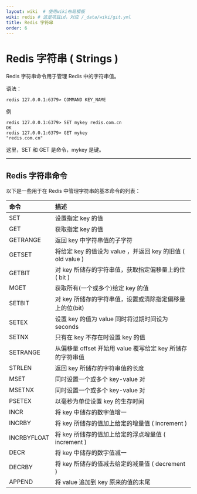 ```yaml
---
layout: wiki  # 使用wiki布局模板
wiki: redis # 这是项目id，对应 /_data/wiki/git.yml
title: Redis 字符串
order: 6
---
```


# Redis 字符串 ( Strings )

Redis 字符串命令用于管理 Redis 中的字符串值。

语法：

```
redis 127.0.0.1:6379> COMMAND KEY_NAME
```

例

```
redis 127.0.0.1:6379> SET mykey redis.com.cn  
OK   
redis 127.0.0.1:6379> GET mykey   
"redis.com.cn"  
```

这里，SET 和 GET 是命令，mykey 是键。

------



## Redis 字符串命令

以下是一些用于在 Redis 中管理字符串的基本命令的列表：

| 命令        | 描述                                                        |
| :---------- | :---------------------------------------------------------- |
| SET         | 设置指定 key 的值                                           |
| GET         | 获取指定 key 的值                                           |
| GETRANGE    | 返回 key 中字符串值的子字符                                 |
| GETSET      | 将给定 key 的值设为 value ，并返回 key 的旧值 ( old value ) |
| GETBIT      | 对 key 所储存的字符串值，获取指定偏移量上的位 ( bit )       |
| MGET        | 获取所有(一个或多个)给定 key 的值                           |
| SETBIT      | 对 key 所储存的字符串值，设置或清除指定偏移量上的位(bit)    |
| SETEX       | 设置 key 的值为 value 同时将过期时间设为 seconds            |
| SETNX       | 只有在 key 不存在时设置 key 的值                            |
| SETRANGE    | 从偏移量 offset 开始用 value 覆写给定 key 所储存的字符串值  |
| STRLEN      | 返回 key 所储存的字符串值的长度                             |
| MSET        | 同时设置一个或多个 key-value 对                             |
| MSETNX      | 同时设置一个或多个 key-value 对                             |
| PSETEX      | 以毫秒为单位设置 key 的生存时间                             |
| INCR        | 将 key 中储存的数字值增一                                   |
| INCRBY      | 将 key 所储存的值加上给定的增量值 ( increment )             |
| INCRBYFLOAT | 将 key 所储存的值加上给定的浮点增量值 ( increment )         |
| DECR        | 将 key 中储存的数字值减一                                   |
| DECRBY      | 将 key 所储存的值减去给定的减量值 ( decrement )             |
| APPEND      | 将 value 追加到 key 原来的值的末尾                          |
